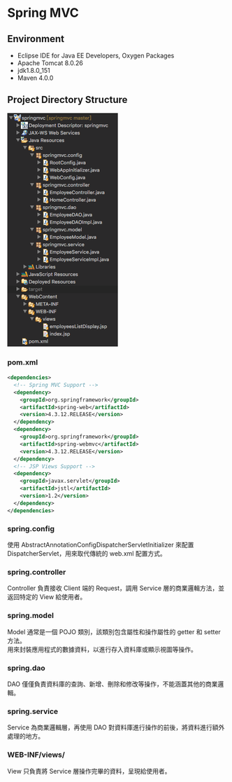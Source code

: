 # Spring MVC

## Environment

* Eclipse IDE for Java EE Developers, Oxygen Packages
* Apache Tomcat 8.0.26
* jdk1.8.0_151
* Maven 4.0.0

## Project Directory Structure

![img](https://raw.githubusercontent.com/bobtai/springmvc/master/images/structure.png)

### pom.xml

```xml
<dependencies>
  <!-- Spring MVC Support -->
  <dependency>
    <groupId>org.springframework</groupId>
    <artifactId>spring-web</artifactId>
    <version>4.3.12.RELEASE</version>
  </dependency>
  <dependency>
    <groupId>org.springframework</groupId>
    <artifactId>spring-webmvc</artifactId>
    <version>4.3.12.RELEASE</version>
  </dependency>
  <!-- JSP Views Support -->
  <dependency>
    <groupId>javax.servlet</groupId>
    <artifactId>jstl</artifactId>
    <version>1.2</version>
  </dependency>
</dependencies>
```

### spring.config

使用 AbstractAnnotationConfigDispatcherServletInitializer 來配置    
DispatcherServlet，用來取代傳統的 web.xml 配置方式。

### spring.controller

Controller 負責接收 Client 端的 Request，調用 Service 層的商業邏輯方法，並返回特定的 View 給使用者。

### spring.model

Model 通常是一個 POJO 類別，該類別包含屬性和操作屬性的 getter 和 setter 方法。  
用來封裝應用程式的數據資料，以進行存入資料庫或顯示視圖等操作。

### spring.dao

DAO 僅僅負責資料庫的查詢、新增、刪除和修改等操作，不能涵蓋其他的商業邏輯。

### spring.service

Service 為商業邏輯層，再使用 DAO 對資料庫進行操作的前後，將資料進行額外處理的地方。

### WEB-INF/views/

View 只負責將 Service 層操作完畢的資料，呈現給使用者。
